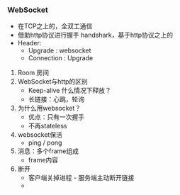 ### WebSocket

- 在TCP之上的，全双工通信
- 借助http协议进行握手 handshark，基于http协议之上的
- Header:
  - Upgrade : websocket
  - Connection : Upgrade



1. Room 房间
2. WebSocket与http的区别
   - Keep-alive 什么情况下释放？
   - 长链接：心跳，轮询
3. 为什么用websocket？
   - 优点：只有一次握手
   - 不再stateless
4. websocket保活
   - ping / pong
5. 消息：多个frame组成
   - frame内容
6. 断开
   - 客户端关掉进程 - 服务端主动断开链接
   - 








